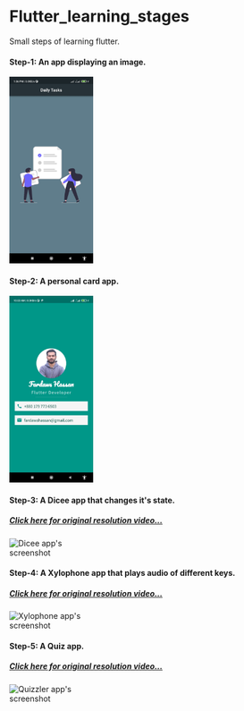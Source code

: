 # Flutter_learning_stages
Small steps of learning flutter.


#### Step-1: An app displaying an image.
<img
  src="/alpha_p/alpha_p.jpg"
  alt="Daily task app's screenshot"
  title="Daily Task app"
  style="display: inline-block; margin: 0 auto;width:150px;">
  
#### Step-2: A personal card app.
<img
  src="/beta_p/beta_p.jpg"
  alt="Personal card app's screenshot"
  title="Personal card app"
  style="display: inline-block; margin: 0 auto;width:150px;">
    
#### Step-3: A Dicee app that changes it's state.
##### <a href="https://user-images.githubusercontent.com/42373813/210167475-cd147363-b86e-4e66-a672-ef9a5fa26426.mp4" target="_blank">Click here for original resolution video...</a>
<img
  src="https://user-images.githubusercontent.com/42373813/210167466-b12dd058-f232-4564-b380-9c7605a74848.gif"
  alt="Dicee app's screenshot"
  title="Dicee app"
  style="display: inline-block; margin: 0 auto;width:150px;">
  
#### Step-4: A Xylophone app that plays audio of different keys.
##### <a href="https://user-images.githubusercontent.com/42373813/210167255-2d0e24dd-61b0-4add-af01-33d8f5f630d9.mp4" target="_blank">Click here for original resolution video...</a>
<img
  src="https://user-images.githubusercontent.com/42373813/210167193-24aee345-afd4-4601-9955-41da4f0944ab.gif"
  alt="Xylophone app's screenshot"
  title="Xylophone app"
  style="display: inline-block; margin: 0 auto;width:150px;">

#### Step-5: A Quiz app.
##### <a href="https://user-images.githubusercontent.com/42373813/210386422-8739aa7c-1f74-40ed-addd-5efda618663d.mp4" target="_blank">Click here for original resolution video...</a>
<img
  src="https://user-images.githubusercontent.com/42373813/210386416-4c820746-7fd2-47e1-9a84-1f57b4d2c0f9.gif"
  alt="Quizzler app's screenshot"
  title="Quizzler app"
  style="display: inline-block; margin: 0 auto;width:150px;">

